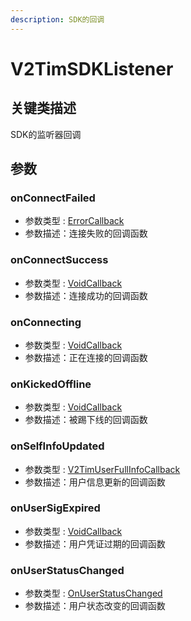 ```yaml
---
description: SDK的回调
---
```


# V2TimSDKListener

## 关键类描述

SDK的监听器回调

## 参数

### onConnectFailed

* 参数类型 : [ErrorCallback](../../callbacks/errorcallback.md)
* 参数描述：连接失败的回调函数

### onConnectSuccess

* 参数类型 : [VoidCallback](../../callbacks/voidcallback.md)
* 参数描述：连接成功的回调函数

### onConnecting

* 参数类型 : [VoidCallback](../../callbacks/voidcallback.md)
* 参数描述：正在连接的回调函数

### onKickedOffline

* 参数类型 : [VoidCallback](../../callbacks/voidcallback.md)
* 参数描述：被踢下线的回调函数

### onSelfInfoUpdated

* 参数类型 : [V2TimUserFullInfoCallback](../../callbacks/v2timuserfullinfocallback.md)
* 参数描述：用户信息更新的回调函数

### onUserSigExpired

* 参数类型 : [VoidCallback](../../callbacks/voidcallback.md)
* 参数描述：用户凭证过期的回调函数

### onUserStatusChanged

* 参数类型 : [OnUserStatusChanged](../../callbacks/onuserstatuschanged.md)
* 参数描述：用户状态改变的回调函数
